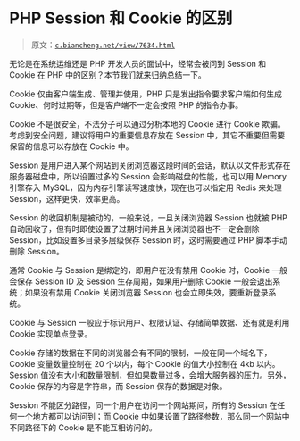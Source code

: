 # PHP Session 和 Cookie 的区别

> 原文：[`c.biancheng.net/view/7634.html`](http://c.biancheng.net/view/7634.html)

无论是在系统运维还是 PHP 开发人员的面试中，经常会被问到 Session 和 Cookie 在 PHP 中的区别？本节我们就来归纳总结一下。

Cookie 仅由客户端生成、管理并使用，PHP 只是发出指令要求客户端如何生成 Cookie、何时过期等，但是客户端不一定会按照 PHP 的指令办事。

Cookie 不是很安全，不法分子可以通过分析本地的 Cookie 进行 Cookie 欺骗。考虑到安全问题，建议将用户的重要信息存放在 Session 中，其它不重要但需要保留的信息可以存放在 Cookie 中。

Session 是用户进入某个网站到关闭浏览器这段时间的会话，默认以文件形式存在服务器磁盘中，所以设置过多的 Session 会影响磁盘的性能，也可以用 Memory 引擎存入 MySQL，因为内存引擎读写速度快，现在也可以指定用 Redis 来处理 Session，这样更快，效率更高。

Session 的收回机制是被动的，一般来说，一旦关闭浏览器 Session 也就被 PHP 自动回收了，但有时即使设置了过期时间并且关闭浏览器也不一定会删除 Session，比如设置多目录多层级保存 Session 时，这时需要通过 PHP 脚本手动删除 Session。

通常 Cookie 与 Session 是绑定的，即用户在没有禁用 Cookie 时，Cookie 一般会保存 Session ID 及 Session 生存周期，如果用户删除 Cookie 一般会退出系统；如果没有禁用 Cookie 关闭浏览器 Session 也会立即失效，要重新登录系统。

Cookie 与 Session 一般应于标识用户、权限认证、存储简单数据、还有就是利用 Cookie 实现单点登录。

Cookie 存储的数据在不同的浏览器会有不同的限制，一般在同一个域名下，Cookie 变量数量控制在 20 个以内，每个 Cookie 的值大小控制在 4kb 以内。Session 值没有大小和数量限制，但如果数量过多，会增大服务器的压力。另外，Cookie 保存的内容是字符串，而 Session 保存的数据是对象。

Session 不能区分路径，同一个用户在访问一个网站期间，所有的 Session 在任何一个地方都可以访问到；而 Cookie 中如果设置了路径参数，那么同一个网站中不同路径下的 Cookie 是不能互相访问的。